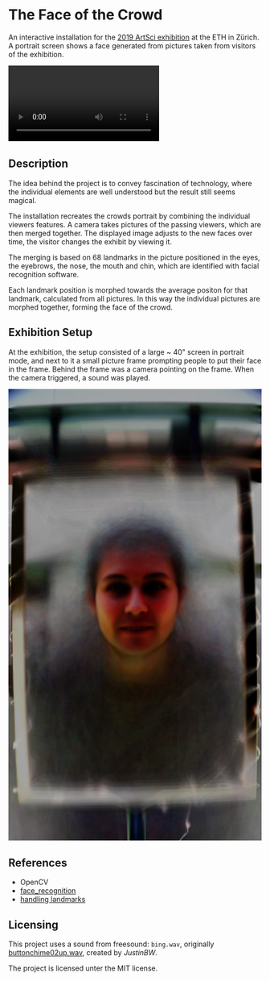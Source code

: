 # The Face of the Crowd

An interactive installation for the [2019 ArtSci
exhibition](https://artsci.ethz.ch/) at the ETH in Zürich.  A portrait
screen shows a face generated from pictures taken from visitors of the
exhibition.

![the generated image over time](doc/output_s2_1.webm)


## Description

The idea behind the project is to convey fascination of technology,
where the individual elements are well understood but the result still
seems magical.

The installation recreates the crowds portrait by combining the
individual viewers features.  A camera takes pictures of the passing
viewers, which are then merged together.  The displayed image adjusts
to the new faces over time, the visitor changes the exhibit by viewing
it.

The merging is based on 68 landmarks in the picture positioned in the
eyes, the eyebrows, the nose, the mouth and chin, which are identified
with facial recognition software.

Each landmark position is morphed towards the average positon for that
landmark, calculated from all pictures.  In this way the individual
pictures are morphed together, forming the face of the crowd.


## Exhibition Setup

At the exhibition, the setup consisted of a large ~ 40" screen in
portrait mode, and next to it a small picture frame prompting people
to put their face in the frame.  Behind the frame was a camera
pointing on the frame.  When the camera triggered, a sound was played.

![the faces merged together](doc/merged_portrait.png)


## References

- OpenCV
- [face_recognition](https://github.com/ageitgey/face_recognition)
- [handling landmarks](https://www.learnopencv.com/face-morph-using-opencv-cpp-python/)


## Licensing

This project uses a sound from freesound: `bing.wav`, originally
[buttonchime02up.wav](https://freesound.org/people/JustinBW/sounds/80921/),
created by *JustinBW*.

The project is licensed unter the MIT license.
